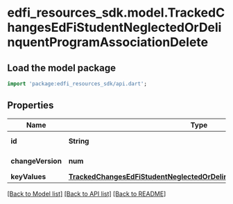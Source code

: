 # edfi_resources_sdk.model.TrackedChangesEdFiStudentNeglectedOrDelinquentProgramAssociationDelete

## Load the model package
```dart
import 'package:edfi_resources_sdk/api.dart';
```

## Properties
Name | Type | Description | Notes
------------ | ------------- | ------------- | -------------
**id** | **String** | Resource identifier | [optional] 
**changeVersion** | **num** | Change version | [optional] 
**keyValues** | [**TrackedChangesEdFiStudentNeglectedOrDelinquentProgramAssociationKey**](TrackedChangesEdFiStudentNeglectedOrDelinquentProgramAssociationKey.md) |  | [optional] 

[[Back to Model list]](../README.md#documentation-for-models) [[Back to API list]](../README.md#documentation-for-api-endpoints) [[Back to README]](../README.md)


